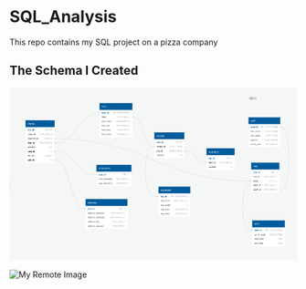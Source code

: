 # SQL_Analysis
This repo contains  my SQL project on a pizza company

## The Schema I Created
![My Image](schema.png)


![My Remote Image](https://www.dropbox.com/s/tfv84p6s9i7a87c/Screen%20Shot%202023-01-02%20at%2011.52.50%20AM.png?dl=0)


